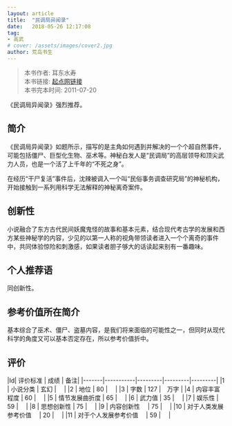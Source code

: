 ```yaml
---
layout: article
title:  "民调局异闻录"
date:   2018-05-26 12:17:08
tag:
- 高武
# cover: /assets/images/cover2.jpg
author: 荒岛书生
---
```


> 本书作者:  耳东水寿  
> 本书链接:  [起点网链接](https://book.qidian.com/info/1001892792)  
> 本书完本时间: 2011-07-20

《民调局异闻录》强烈推荐。
<!---more--->

## 简介
《民调局异闻录》如题所示，描写的是主角如何遇到并解决的一个个超自然事件，可能包括僵尸、巨型化生物、巫术等。神秘白发人是“民调局”的高层领导和顶尖武力人员，也是一个活了上千年的“不死之身”。

在经历“干尸复活”事件后，沈辣被调入一个叫“民俗事务调查研究局”的神秘机构，开始接触到一系列用科学无法解释的神秘离奇案件。

## 创新性
小说融合了东方古代民间妖魔鬼怪的故事和基本元素，结合现代考古学的发展和西方某些神秘学的内容，少见的以第一人称的视角带领读者进入一个个离奇的事件中，共同体验惊险和刺激感，如果读者胆子够大的话读起来别有一番趣味。

## 个人推荐语
同创新性。

## 参考价值所在简介
基本综合了巫术、僵尸、盗墓内容，是我们将来面临的可能性之一，但同时从现代科学的角度又可以基本否定存在，所以参考价值折中。

## 评价

|Id| 评价标准   |  成绩 | 备注|
|-------|-----------|---------|---------|---------|
|1 | 小说分类        | 玄幻  |　 |
|2 | 地位            | 80  |　 |
|3 | 字数            | 127  |　万字 |
|4 | 内容丰富程度     | 60  |　 |
|5 | 情节发展曲折度    | 65  |　 |
|6 | 武力值          | 35  |　 |
|7 | 娱乐性           | 59  |　 |
|8 | 思想创新性       | 75  |　 |
|9 | 内容创新性　      | 75  |　 |
|10 | 对于人类发展参考价值　        | 20  |　 |
|11 | 对于个人发展参考价值　        | 59  |　 |